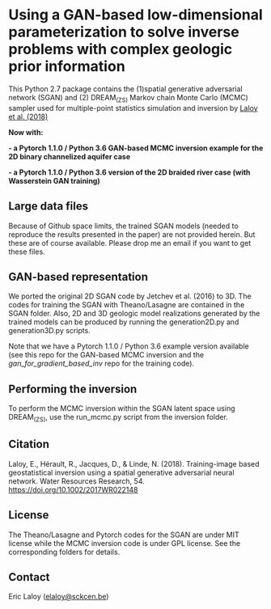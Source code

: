 # Using a GAN-based low-dimensional parameterization to solve inverse problems with complex geologic prior information

This Python 2.7 package contains the (1)spatial generative adversarial network (SGAN) and (2) DREAM<sub>(ZS)</sub> Markov chain Monte Carlo (MCMC) sampler
used for multiple-point statistics simulation and inversion by [Laloy et al. (2018)](https://doi.org/10.1002/2017WR022148)

**Now with:**

**- a Pytorch 1.1.0 / Python 3.6 GAN-based MCMC inversion example for the 2D binary channelized aquifer case**

**- a Pytorch 1.1.0 / Python 3.6 version of the 2D braided river case (with Wasserstein GAN training)**

## Large data files

Because of Github space limits, the trained SGAN models (needed to reproduce the results presented in the paper) are not provided herein. 
But these are of course available. Please drop me an email if you want to get these files. 

## GAN-based representation

We ported the original 2D SGAN code by Jetchev et al. (2016) to 3D. The codes for training the SGAN with Theano/Lasagne are contained in the SGAN folder. 
Also, 2D and 3D geologic model realizations generated by the trained models can be produced by running the generation2D.py and generation3D.py scripts.

Note that we have a Pytorch 1.1.0 / Python 3.6 example version available (see this repo for the GAN-based MCMC inversion and the *gan_for_gradient_based_inv* repo for the training code).

## Performing the inversion

To perform the MCMC inversion within the SGAN latent space using DREAM<sub>(ZS)</sub>, use the run_mcmc.py script from the inversion folder.

## Citation

Laloy, E., Hérault, R., Jacques, D., & Linde, N. (2018). Training-image based geostatistical inversion using a spatial generative adversarial neural network.
Water Resources Research, 54. https://doi.org/10.1002/2017WR022148

## License

The Theano/Lasagne and Pytorch codes for the SGAN are under MIT license while the MCMC inversion code is under GPL license. See the corresponding folders for details.

## Contact

Eric Laloy (elaloy@sckcen.be) 
